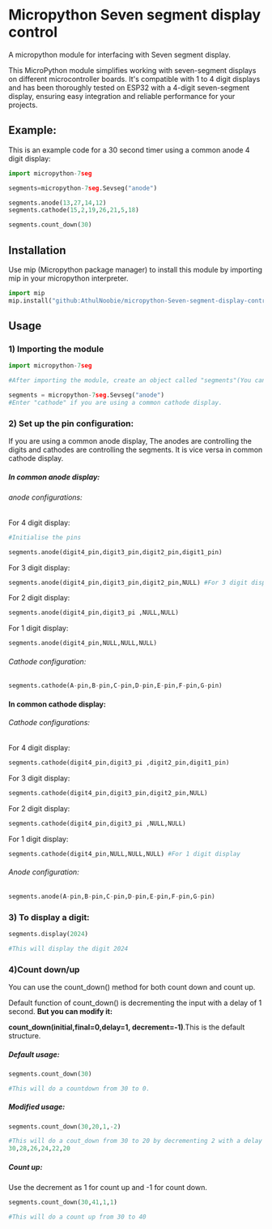 # Micropython Seven segment display control
A micropython module for interfacing with Seven segment display.

This MicroPython module simplifies working with seven-segment displays on different microcontroller boards. It's compatible with 1 to 4 digit displays and has been thoroughly tested on ESP32 with a 4-digit seven-segment display, ensuring easy integration and reliable performance for your projects.

## Example:
This is an example code for a 30 second timer using a common anode 4 digit display:
```python
import micropython-7seg

segments=micropython-7seg.Sevseg("anode")

segments.anode(13,27,14,12)
segments.cathode(15,2,19,26,21,5,18)

segments.count_down(30)
```

## Installation
Use mip (Micropython package manager) to install this module by importing mip in your micropython interpreter.

```python
import mip
mip.install("github:AthulNoobie/micropython-Seven-segment-display-control")
```
## Usage
### 1) Importing the module
```python
import micropython-7seg

#After importing the module, create an object called "segments"(You can give any name).

segments = micropython-7seg.Sevseg("anode")
#Enter "cathode" if you are using a common cathode display.
```
### 2) Set up the pin configuration:

If you are using a common anode display, The anodes are controlling the digits and cathodes are controlling the segments. It is vice versa in common cathode display.
##### In common anode display:

###### anode configurations:

For 4 digit display:
```python
#Initialise the pins

segments.anode(digit4_pin,digit3_pin,digit2_pin,digit1_pin)
```

For 3 digit display:

```python
segments.anode(digit4_pin,digit3_pin,digit2_pin,NULL) #For 3 digit display
```

For 2 digit display:

```python
segments.anode(digit4_pin,digit3_pi ,NULL,NULL)
```

For 1 digit display:

```python
segments.anode(digit4_pin,NULL,NULL,NULL) 
```

###### Cathode configuration:

```python
segments.cathode(A-pin,B-pin,C-pin,D-pin,E-pin,F-pin,G-pin)
```

#### In common cathode display:

###### Cathode configurations:

For 4 digit display:

```python
segments.cathode(digit4_pin,digit3_pi ,digit2_pin,digit1_pin)
```

For 3 digit display:

```python
segments.cathode(digit4_pin,digit3_pin,digit2_pin,NULL)
```

For 2 digit display:

```python
segments.cathode(digit4_pin,digit3_pi ,NULL,NULL)
```

For 1 digit display:

```python
segments.cathode(digit4_pin,NULL,NULL,NULL) #For 1 digit display
```

###### Anode configuration:

```python
segments.anode(A-pin,B-pin,C-pin,D-pin,E-pin,F-pin,G-pin)
```

### 3) To display a digit:
```python
segments.display(2024)

#This will display the digit 2024
```
### 4)Count down/up

You can use the count_down() method for both count down and count up.

Default function of count_down() is decrementing the input with a delay of 1 second. **But you can modify it:**

**count_down(initial,final=0,delay=1, decrement=-1)**.This is the default structure.

##### Default usage:
```python
segments.count_down(30)

#This will do a countdown from 30 to 0.
```
##### Modified usage:
```python
segments.count_down(30,20,1,-2)

#This will do a cout_down from 30 to 20 by decrementing 2 with a delay of 1 sec. Like this:
30,28,26,24,22,20
```
##### Count up:
Use the decrement as 1 for count up and -1 for count down.
```python
segments.count_down(30,41,1,1)

#This will do a count up from 30 to 40
```

